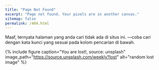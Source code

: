 ```yaml
---
title: "Page Not Found"
excerpt: "Page not found. Your pixels are in another canvas."
sitemap: false
permalink: /404.html
---
```


Maaf, ternyata halaman yang anda cari tidak ada di situs ini. —coba cari dengan kata kunci yang sesuai pada kolom pencarian di bawah.

<script>
  var GOOG_FIXURL_LANG = 'id';
  var GOOG_FIXURL_SITE = '{{ site.url }}'
</script>
<script src="https://linkhelp.clients.google.com/tbproxy/lh/wm/fixurl.js">
</script>

{% include figure caption="You are lost!, source: unsplash" image_path="https://source.unsplash.com/weekly?lost" alt="random lost image" %}

